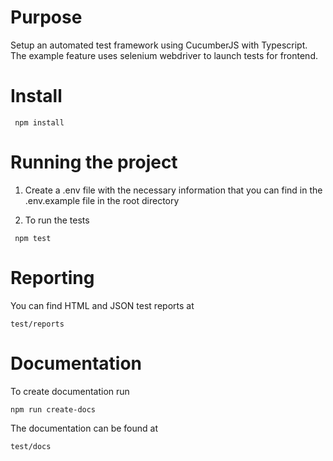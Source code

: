 # Purpose

Setup an automated test framework using CucumberJS with Typescript.
The example feature uses selenium webdriver to launch tests for frontend.

# Install

```shell
 npm install
```
# Running the project

1. Create a .env file with the necessary information that you can find in the
   .env.example file in the root directory

2. To run the tests
```shell
 npm test
```

# Reporting

You can find HTML and JSON test reports at
```shell
test/reports
```

# Documentation

To create documentation run 
```shell
npm run create-docs
```

The documentation can be found at
```shell
test/docs
```